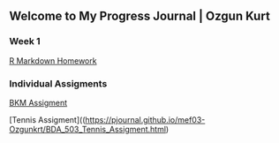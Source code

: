 ## Welcome to My Progress Journal | Ozgun Kurt

### Week 1

[R Markdown Homework](https://pjournal.github.io/mef03-Ozgunkrt/R_Markdown_Homework.html)

### Individual Assigments

[BKM Assigment](https://pjournal.github.io/mef03-Ozgunkrt/BDA_503_BKMS.html)

[Tennis Assigment]((https://pjournal.github.io/mef03-Ozgunkrt/BDA_503_Tennis_Assigment.html)


